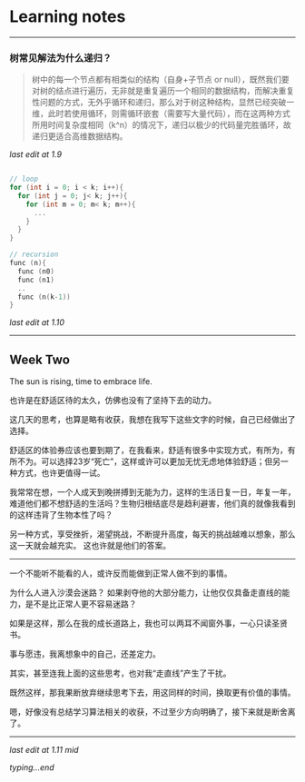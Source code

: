 # Learning notes
----
### 树常见解法为什么递归？
> 树中的每一个节点都有相类似的结构（自身+子节点 or null），既然我们要对树的结点进行遍历，无非就是重复遍历一个相同的数据结构，而解决重复性问题的方式，无外乎循环和递归，那么对于树这种结构，显然已经突破一维，此时若使用循环，则需循环嵌套（需要写大量代码），而在这两种方式所用时间复杂度相同（k^n）的情况下，递归以极少的代码量完胜循环，故递归更适合高维数据结构。

*last edit at 1.9*

  ```C++

  // loop
  for (int i = 0; i < k; i++){
    for (int j = 0; j< k; j++){
      for (int m = 0; m< k; m++){
        ...
      }
    }
  }
  
  // recursion
  func (n){
    func (n0)
    func (n1)
    ..
    func (n(k-1))
  }
  
  ```
*last edit at 1.10*

----

## Week Two

  The sun is rising, time to embrace life.

  也许是在舒适区待的太久，仿佛也没有了坚持下去的动力。
  
  这几天的思考，也算是略有收获，我想在我写下这些文字的时候，自己已经做出了选择。
  
  舒适区的体验券应该也要到期了，在我看来，舒适有很多中实现方式，有所为，有所不为。可以选择23岁“死亡”，这样或许可以更加无忧无虑地体验舒适；但另一种方式，也许更值得一试。
  
  我常常在想，一个人成天到晚拼搏到无能为力，这样的生活日复一日，年复一年，难道他们都不想舒适的生活吗？生物归根结底尽是趋利避害，他们真的就像我看到的这样违背了生物本性了吗？
 
  另一种方式，享受挫折，渴望挑战，不断提升高度，每天的挑战越难以想象，那么这一天就会越充实。 这也许就是他们的答案。
  
  ----
  
  一个不能听不能看的人，或许反而能做到正常人做不到的事情。
  
  为什么人进入沙漠会迷路？ 如果剥夺他的大部分能力，让他仅仅具备走直线的能力，是不是比正常人更不容易迷路？
  
  如果是这样，那么在我的成长道路上，我也可以两耳不闻窗外事，一心只读圣贤书。
  
  事与愿违，我离想象中的自己，还差定力。
  
  其实，甚至连我上面的这些思考，也对我“走直线”产生了干扰。
  
  既然这样，那我果断放弃继续思考下去，用这同样的时间，换取更有价值的事情。
  
  嗯，好像没有总结学习算法相关的收获，不过至少方向明确了，接下来就是断舍离了。
  
  ----
  
  *last edit at 1.11 mid*
 
  
*typing...end*

